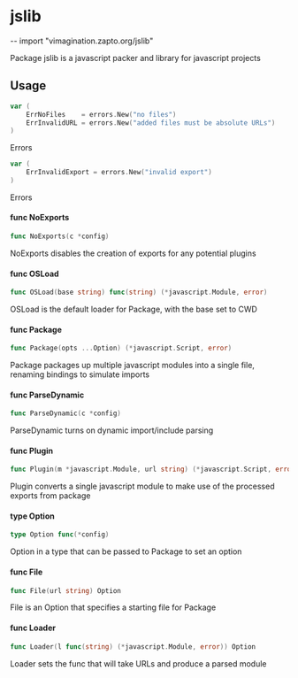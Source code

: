 # jslib
--
    import "vimagination.zapto.org/jslib"

Package jslib is a javascript packer and library for javascript projects

## Usage

```go
var (
	ErrNoFiles    = errors.New("no files")
	ErrInvalidURL = errors.New("added files must be absolute URLs")
)
```
Errors

```go
var (
	ErrInvalidExport = errors.New("invalid export")
)
```
Errors

#### func  NoExports

```go
func NoExports(c *config)
```
NoExports disables the creation of exports for any potential plugins

#### func  OSLoad

```go
func OSLoad(base string) func(string) (*javascript.Module, error)
```
OSLoad is the default loader for Package, with the base set to CWD

#### func  Package

```go
func Package(opts ...Option) (*javascript.Script, error)
```
Package packages up multiple javascript modules into a single file, renaming
bindings to simulate imports

#### func  ParseDynamic

```go
func ParseDynamic(c *config)
```
ParseDynamic turns on dynamic import/include parsing

#### func  Plugin

```go
func Plugin(m *javascript.Module, url string) (*javascript.Script, error)
```
Plugin converts a single javascript module to make use of the processed exports
from package

#### type Option

```go
type Option func(*config)
```

Option in a type that can be passed to Package to set an option

#### func  File

```go
func File(url string) Option
```
File is an Option that specifies a starting file for Package

#### func  Loader

```go
func Loader(l func(string) (*javascript.Module, error)) Option
```
Loader sets the func that will take URLs and produce a parsed module
